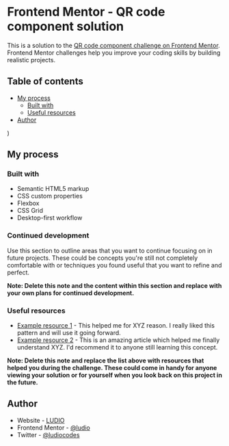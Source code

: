 # Frontend Mentor - QR code component solution

This is a solution to the [QR code component challenge on Frontend Mentor](https://www.frontendmentor.io/challenges/qr-code-component-iux_sIO_H). Frontend Mentor challenges help you improve your coding skills by building realistic projects.

## Table of contents

<!-- - [Overview](#overview)
  - [Screenshot](#screenshot)
  - [Links](#links) -->
- [My process](#my-process)
  - [Built with](#built-with)
  <!-- - [What I learned](#what-i-learned) 
  - [Continued development](#continued-development) -->
  - [Useful resources](#useful-resources)
- [Author](#author)

)

## My process

### Built with

- Semantic HTML5 markup
- CSS custom properties
- Flexbox
- CSS Grid
- Desktop-first workflow

### Continued development

Use this section to outline areas that you want to continue focusing on in future projects. These could be concepts you're still not completely comfortable with or techniques you found useful that you want to refine and perfect.

**Note: Delete this note and the content within this section and replace with your own plans for continued development.**

### Useful resources

- [Example resource 1](https://www.example.com) - This helped me for XYZ reason. I really liked this pattern and will use it going forward.
- [Example resource 2](https://www.example.com) - This is an amazing article which helped me finally understand XYZ. I'd recommend it to anyone still learning this concept.

**Note: Delete this note and replace the list above with resources that helped you during the challenge. These could come in handy for anyone viewing your solution or for yourself when you look back on this project in the future.**

## Author

- Website - [LUDIO](https://github.com/Ludiousman)
- Frontend Mentor - [@ludio](https://www.frontendmentor.io/profile/yourusername)
- Twitter - [@ludiocodes](https://www.twitter.com/ludiocodes)

